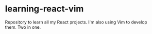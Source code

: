 # learning-react-vim
Repository to learn all my React projects. I'm also using Vim to develop them. Two in one.
